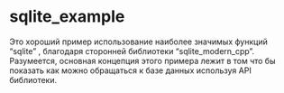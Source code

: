 # sqlite_example
Это хороший пример использование наиболее значимых функций “sqlite” ,
благодаря  сторонней библиотеки “sqlite_modern_cpp”.
Разумеется, основная концепция этого примера лежит в том что бы показать как можно
обращаться к базе данных используя API библиотеки.  
 
 


